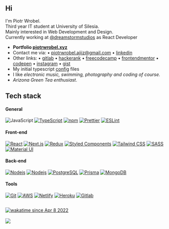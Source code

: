 <h2>Hi </h2>
<p>I'm Piotr Wrobel.<br />
Third year IT student at University of Silesia.<br />
Mainly interested in Web Development and Design.<br />
Currently working at <a href="https://dreamstormstudios.com/">@dreamstormstudios</a> as React Developer</p>

* **Portfolio <a href="https://piotrwrobel.xyz">piotrwrobel.xyz</a>**
* Contact me via: • piotrwrobel.ajiiz@gmail.com • <a href="https://www.linkedin.com/in/piotrwrobel-ajiiz/">linkedin</a>
* Other links: • <a href="https://gitlab.com/ajiiz">gitlab</a> • <a href="https://www.hackerrank.com/ajiiz"> hackerank</a> • <a href="https://www.freecodecamp.org/ajiiz">freecodecamp</a> • <a href="https://www.frontendmentor.io/profile/ajiiz">frontendmentor</a> • <a href="https://codepen.io/ajiiz/pens/public">codepen</a> • <a href="https://www.instagram.com/pvvrbl/">instagram</a> • <a href="https://gist.github.com/ajiiz/">gist</a>
* My initial typescript <a href="https://github.com/ajiiz/ts-project-config">config</a> files
* I like *electronic music, swimming, photography and coding of course.*
* *Arizona Green Tea enthusiast*.

## Tech stack

#### General
![JavaScript](https://img.shields.io/badge/-JavaScript-F7DF1E?style=flat-square&logo=javascript&logoColor=white)
[![TypeScript](https://img.shields.io/badge/-TypeScript-007ACC?style=flat-square&logo=typescript&logoColor=white)](https://www.typescriptlang.org/)
[![npm](https://img.shields.io/badge/-NPM-CB3837?style=flat-square&logo=npm&logoColor=white)](https://www.npmjs.com/)
[![Prettier](https://img.shields.io/badge/-Prettier-F7B93E?style=flat-square&logo=prettier&logoColor=white)](https://prettier.io/)
[![ESLint](https://img.shields.io/badge/-ESLint-4B32C3?style=flat-square&logo=eslint&logoColor=white)](https://eslint.org/)

#### Front-end
[![React](https://img.shields.io/badge/-React-45b8d8?style=flat-square&logo=react&logoColor=white)](https://reactjs.org/)
[![Next.js](https://img.shields.io/badge/-Next.js-000000?style=flat-square&logo=next.js&logoColor=white)](https://nextjs.org/)
[![Redux](https://img.shields.io/badge/-Redux-764ABC?style=flat-square&logo=redux&logoColor=white)](https://redux.js.org/)
[![Styled Components](https://img.shields.io/badge/-Styled%20Components-DB7093?style=flat-square&logo=styled-components&logoColor=white)](https://styled-components.com/)
[![Tailwind CSS](https://img.shields.io/badge/Tailwind_CSS-38B2AC?style=flat-square&logo=tailwind-css&logoColor=white)](https://tailwindcss.com/)
[![SASS](https://img.shields.io/badge/Sass-CC6699?style=flat-square&logo=sass&logoColor=white)](https://tailwindcss.com/)
[![Material UI](https://img.shields.io/badge/-Material%20UI-0081CB?style=flat-square&logo=material-ui&logoColor=white)](https://material-ui.com/)

#### Back-end
[![Nodejs](https://img.shields.io/badge/-Nodejs-43853d?style=flat-square&logo=Node.js&logoColor=white)](https://nodejs.org/en/)
[![Nodejs](https://img.shields.io/badge/Express.js-404D59?style=flat-square)](https://expressjs.com/)
[![PostgreSQL](https://img.shields.io/badge/-PostgreSQL-336791?style=flat-square&logo=postgresql&logoColor=white)](https://www.postgresql.org/)
[![Prisma](https://img.shields.io/badge/-Prisma-2D3748?style=flat-square&logo=prisma&logoColor=white)](https://www.prisma.io/)
[![MongoDB](https://img.shields.io/badge/-MongoDB-13aa52?style=flat-square&logo=mongodb&logoColor=white)](https://www.mongodb.com/)

#### Tools
[![Git](https://img.shields.io/badge/-Git-F05032?style=flat-square&logo=git&logoColor=white)](https://git-scm.com/)
[![AWS](https://img.shields.io/badge/Amazon_AWS-232F3E?style=flat-square&logo=amazon-aws&logoColor=white)](https://aws.amazon.com/)
[![Netlify](https://img.shields.io/badge/-Netlify-00C7B7?style=flat-square&logo=netlify&logoColor=white)](https://www.netlify.com/)
[![Heroku](https://img.shields.io/badge/-Heroku-430098?style=flat-square&logo=heroku&logoColor=white)](https://www.heroku.com/)
[![Gitlab](https://img.shields.io/badge/GitLab-330F63?style=flat-square&logo=gitlab&logoColor=white)](https://gitlab.com/ajiiz)

##
[![wakatime since Apr 8 2022](https://wakatime.com/badge/user/e75b442a-c4ec-45ca-84ab-29826e060e19.svg)](https://wakatime.com/@e75b442a-c4ec-45ca-84ab-29826e060e19)
<br /><br />
<img align="center" src="https://github-readme-stats.vercel.app/api?username=ajiiz&count_private=true&show_icons=true&include_all_commits=true&theme=vue" />
